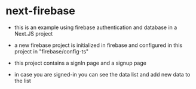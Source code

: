 # next-firebase

- this is an example using firebase authentication and database in a Next.JS project

- a new firebase project is initialized in firebase and configured in this project in "firebase/config-ts"
- this project contains a signIn page and a signup page
- in case you are signed-in you can see the data list and add new data to the list
